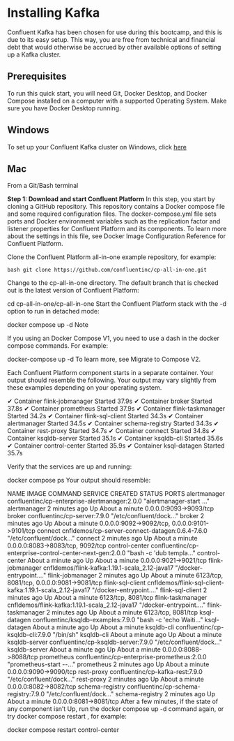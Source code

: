 # Installing Kafka

Confluent Kafka has been chosen for use during this bootcamp, and this is due to its easy setup. This way, you are free from technical and financial debt that would otherwise be accrued by other available options of setting up a Kafka cluster. 

## Prerequisites
To run this quick start, you will need Git, Docker Desktop, and Docker Compose installed on a computer with a supported Operating System. Make sure you have Docker Desktop running.

## Windows
To set up your Confluent Kafka cluster on Windows, click [here](https://www.confluent.io/blog/set-up-and-run-kafka-on-windows-linux-wsl-2/)

## Mac
From a Git/Bash terminal

**Step 1: Download and start Confluent Platform**
In this step, you start by cloning a GitHub repository. This repository contains a Docker compose file and some required configuration files. The docker-compose.yml file sets ports and Docker environment variables such as the replication factor and listener properties for Confluent Platform and its components. To learn more about the settings in this file, see Docker Image Configuration Reference for Confluent Platform.

Clone the Confluent Platform all-in-one example repository, for example:

```bash git clone https://github.com/confluentinc/cp-all-in-one.git```

Change to the cp-all-in-one directory. The default branch that is checked out is the latest version of Confluent Platform:

cd cp-all-in-one/cp-all-in-one
Start the Confluent Platform stack with the -d option to run in detached mode:

docker compose up -d
Note

If you using an Docker Compose V1, you need to use a dash in the docker compose commands. For example:

docker-compose up -d
To learn more, see Migrate to Compose V2.

Each Confluent Platform component starts in a separate container. Your output should resemble the following. Your output may vary slightly from these examples depending on your operating system.

✔ Container flink-jobmanager   Started         37.9s
✔ Container broker             Started         37.8s
✔ Container prometheus         Started         37.9s
✔ Container flink-taskmanager  Started         34.2s
✔ Container flink-sql-client   Started         34.3s
✔ Container alertmanager       Started         34.5s
✔ Container schema-registry    Started         34.3s
✔ Container rest-proxy         Started         34.7s
✔ Container connect            Started         34.8s
✔ Container ksqldb-server      Started         35.1s
✔ Container ksqldb-cli         Started         35.6s
✔ Container control-center     Started         35.9s
✔ Container ksql-datagen       Started         35.7s

Verify that the services are up and running:

docker compose ps
Your output should resemble:

NAME                IMAGE                                                       COMMAND                  SERVICE             CREATED              STATUS              PORTS
alertmanager        confluentinc/cp-enterprise-alertmanager:2.0.0               "alertmanager-start …"   alertmanager        2 minutes ago        Up About a minute   0.0.0.0:9093->9093/tcp
broker              confluentinc/cp-server:7.9.0                                "/etc/confluent/dock…"   broker              2 minutes ago        Up About a minute   0.0.0.0:9092->9092/tcp, 0.0.0.0:9101->9101/tcp
connect             cnfldemos/cp-server-connect-datagen:0.6.4-7.6.0             "/etc/confluent/dock…"   connect             2 minutes ago        Up About a minute   0.0.0.0:8083->8083/tcp, 9092/tcp
control-center      confluentinc/cp-enterprise-control-center-next-gen:2.0.0    "bash -c 'dub templa…"   control-center      About a minute ago   Up About a minute   0.0.0.0:9021->9021/tcp
flink-jobmanager    cnfldemos/flink-kafka:1.19.1-scala_2.12-java17              "/docker-entrypoint.…"   flink-jobmanager    2 minutes ago        Up About a minute   6123/tcp, 8081/tcp, 0.0.0.0:9081->9081/tcp
flink-sql-client    cnfldemos/flink-sql-client-kafka:1.19.1-scala_2.12-java17   "/docker-entrypoint.…"   flink-sql-client    2 minutes ago        Up About a minute   6123/tcp, 8081/tcp
flink-taskmanager   cnfldemos/flink-kafka:1.19.1-scala_2.12-java17              "/docker-entrypoint.…"   flink-taskmanager   2 minutes ago        Up About a minute   6123/tcp, 8081/tcp
ksql-datagen        confluentinc/ksqldb-examples:7.9.0                          "bash -c 'echo Waiti…"   ksql-datagen        About a minute ago   Up About a minute
ksqldb-cli          confluentinc/cp-ksqldb-cli:7.9.0                            "/bin/sh"                ksqldb-cli          About a minute ago   Up About a minute
ksqldb-server       confluentinc/cp-ksqldb-server:7.9.0                         "/etc/confluent/dock…"   ksqldb-server       About a minute ago   Up About a minute   0.0.0.0:8088->8088/tcp
prometheus          confluentinc/cp-enterprise-prometheus:2.0.0                 "prometheus-start --…"   prometheus          2 minutes ago        Up About a minute   0.0.0.0:9090->9090/tcp
rest-proxy          confluentinc/cp-kafka-rest:7.9.0                            "/etc/confluent/dock…"   rest-proxy          2 minutes ago        Up About a minute   0.0.0.0:8082->8082/tcp
schema-registry     confluentinc/cp-schema-registry:7.9.0                       "/etc/confluent/dock…"   schema-registry     2 minutes ago        Up About a minute   0.0.0.0:8081->8081/tcp
After a few minutes, if the state of any component isn’t Up, run the docker compose up -d command again, or try docker compose restart <image-name>, for example:

docker compose restart control-center
